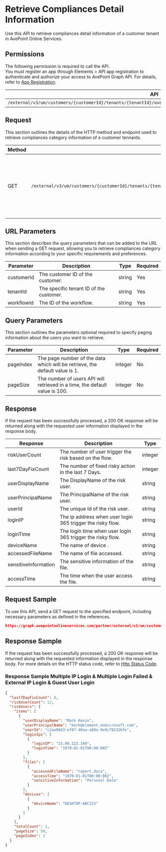 # Retrieve Compliances Detail Information

Use this API to retrieve compliances detail information of a customer tenant in AvePoint Online Services. 

## Permissions

The following permission is required to call the API.  
You must register an app through Elements > API app registration to authenticate and authorize your access to AvePoint Graph API. For details, refer to [App Registration](https://cdn.avepoint.com/assets/apelements-webhelp/avepoint-elements-for-partners/index.htm#!Documents/appregistration.htm).

| API | Permission  |
|-----------|--------|
| `/external/v3/um/customers/{customerId}/tenants/{tenantId}/overview/security/compliances/workflows/{workflowId}/batch`|elements.um.user.read.all|  

## Request

This section outlines the details of the HTTP method and endpoint used to retrieve compliances category information of a customer tennants.

| Method | Endpoint | Description |
|-----------|--------|------------|
| GET | `/external/v3/um/customers/{customerId}/tenants/{tenantId}/overview/security/compliances/workflows/{workflowId}/batch` | 	Retrieve compliances category information of a customer tennant in AvePoint Online Services.

## URL Parameters

This section describes the query parameters that can be added to the URL when sending a GET request, allowing you to retrieve compliances category information according to your specific requirements and preferences.

| Parameter | Description | Type | Required |
| --- | --- | --- |---|
| customerId | The customer ID of the customer. | string | Yes |
| tenantId | The specific tenant ID of the customer. | string | Yes |
| workflowId | The ID of the workflow. | string | Yes |
## Query Parameters

This section outlines the parameters optional required to specify paging information about the users you want to retrieve.

| Parameter | Description | Type | Required |
| --- | --- | --- | --- |
| pageIndex | The page number of the data which will be retrieve, the default value is 1. | integer | No |
| pageSize | The number of users API will retrieved in a time, the default value is 100. | integer | No |

## Response

If the request has been successfully processed, a 200 OK response will be returned along with the requested user information displayed in the response body.
 
| Response | Description | Type |
| --- | --- | --- |
| riskUserCount |  The number of user trigger the risk based on the flow. | integer |
| last7DayFixCount |  The number of fixed risky action in the last 7 Days. | integer |
| userDisplayName |  The DisplayName of the risk user. | string |
| userPrincipalName |  The PrincipalName of the risk user. | string |
| userId |  The unique Id of the risk user. | string |
| loginIP |  The ip address when user login 365 trigger the risky flow. | string |
| loginTime |  The login time when user login 365 trigger the risky flow. | string |
| deviceName |  The name of device . | string |  
| accessedFileName |  The name of file accessed. | string |
| sensitiveInformation |  The sensitive information of the file. | string |
| accessTime |  The time when the user access the file. | string |
## Request Sample

To use this API, send a GET request to the specified endpoint, including necessary parameters as defined in the references. 

```json
https://graph.avepointonlineservices.com/partner/external/v3/um/customers/966f35cc-61f4-4070-819c-25cdbcf82a07/tenants/0c7715b3-bc2f-4c4c-a8a0-f3634dcfacec/overview/security/compliances/workflows/4dbd4e4e-f657-44bc-a47d-2e224d38b0c4/batch
```

## Response Sample
If the request has been successfully processed, a 200 OK response will be returned along with the requested information displayed in the response body.
For more details on the HTTP status code, refer to [Http Status Code](https://learn.avepoint.com/docs/Use-AvePoint-Graph-API.html#http-status-code).

### Response Sample Multiple IP Login & Multiple Login Failed & External IP Login & Guest User Login

```json
{
  "last7DayFixCount": 8,
  "riskUserCount": 12,
  "riskUsers": {
    "items": [
      {
        "userDisplayName": "Mark Kevin",
        "userPrincipalName": "mark@element.onmicrosoft.com",
        "userId": "c2aa00d3-ef87-40aa-a80a-9e9c79232bfe",
        "loginIps": [
          {
            "loginIP": "23.98.122.140",
            "loginTime": "1970-01-01T00:00:00Z"
          }
        ],
        "files": [
          {
            "accessedFileName": "report.docx",
            "accessTime": "1970-01-01T00:00:00Z",
            "sensitiveInformation": "Personal Data"
          }
        ],
        "devices": [
          {
            "deviceName": "DESKTOP-ABC123"
          }
        ]
      }
    ],
    "totalCount": 1,
    "pageSize": 50,
    "pageIndex": 1
  }
}
```